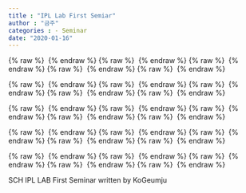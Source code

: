 ```yaml
---
title : "IPL Lab First Semiar"
author : "금주"
categories : - Seminar
date: "2020-01-16"
---
```


{% raw %} <img src="https://github.com/bcloved/bcloved.github.io/blob/master/assets/images/seminar_1/1.PNG" alt=""> {% endraw %}
{% raw %} <img src="https://github.com/bcloved/bcloved.github.io/blob/master/assets/images/seminar_1/2.PNG" alt=""> {% endraw %}
{% raw %} <img src="https://github.com/bcloved/bcloved.github.io/blob/master/assets/images/seminar_1/3.PNG" alt=""> {% endraw %}
{% raw %} <img src="https://github.com/bcloved/bcloved.github.io/blob/master/assets/images/seminar_1/4.PNG" alt=""> {% endraw %}
{% raw %} <img src="https://github.com/bcloved/bcloved.github.io/blob/master/assets/images/seminar_1/5.PNG" alt=""> {% endraw %}

{% raw %} <img src="https://github.com/bcloved/bcloved.github.io/blob/master/assets/images/seminar_1/6.PNG" alt=""> {% endraw %}
{% raw %} <img src="https://github.com/bcloved/bcloved.github.io/blob/master/assets/images/seminar_1/7.PNG" alt=""> {% endraw %}
{% raw %} <img src="https://github.com/bcloved/bcloved.github.io/blob/master/assets/images/seminar_1/8.PNG" alt=""> {% endraw %}
{% raw %} <img src="https://github.com/bcloved/bcloved.github.io/blob/master/assets/images/seminar_1/9.PNG" alt=""> {% endraw %}
{% raw %} <img src="https://github.com/bcloved/bcloved.github.io/blob/master/assets/images/seminar_1/10.PNG" alt=""> {% endraw %}

{% raw %} <img src="https://github.com/bcloved/bcloved.github.io/blob/master/assets/images/seminar_1/11.PNG" alt=""> {% endraw %}
{% raw %} <img src="https://github.com/bcloved/bcloved.github.io/blob/master/assets/images/seminar_1/12.PNG" alt=""> {% endraw %}
{% raw %} <img src="https://github.com/bcloved/bcloved.github.io/blob/master/assets/images/seminar_1/13.PNG" alt=""> {% endraw %}
{% raw %} <img src="https://github.com/bcloved/bcloved.github.io/blob/master/assets/images/seminar_1/14.PNG" alt=""> {% endraw %}
{% raw %} <img src="https://github.com/bcloved/bcloved.github.io/blob/master/assets/images/seminar_1/15.PNG" alt=""> {% endraw %}

{% raw %} <img src="https://github.com/bcloved/bcloved.github.io/blob/master/assets/images/seminar_1/16.PNG" alt=""> {% endraw %}
{% raw %} <img src="https://github.com/bcloved/bcloved.github.io/blob/master/assets/images/seminar_1/17.PNG" alt=""> {% endraw %}
{% raw %} <img src="https://github.com/bcloved/bcloved.github.io/blob/master/assets/images/seminar_1/18.PNG" alt=""> {% endraw %}
{% raw %} <img src="https://github.com/bcloved/bcloved.github.io/blob/master/assets/images/seminar_1/19.PNG" alt=""> {% endraw %}
{% raw %} <img src="https://github.com/bcloved/bcloved.github.io/blob/master/assets/images/seminar_1/20.PNG" alt=""> {% endraw %}

{% raw %} <img src="https://github.com/bcloved/bcloved.github.io/blob/master/assets/images/seminar_1/21.PNG" alt=""> {% endraw %}
{% raw %} <img src="https://github.com/bcloved/bcloved.github.io/blob/master/assets/images/seminar_1/22.PNG" alt=""> {% endraw %}
{% raw %} <img src="https://github.com/bcloved/bcloved.github.io/blob/master/assets/images/seminar_1/23.PNG" alt=""> {% endraw %}
{% raw %} <img src="https://github.com/bcloved/bcloved.github.io/blob/master/assets/images/seminar_1/24.PNG" alt=""> {% endraw %}
{% raw %} <img src="https://github.com/bcloved/bcloved.github.io/blob/master/assets/images/seminar_1/25.PNG" alt=""> {% endraw %}

SCH IPL LAB First Seminar written by KoGeumju
